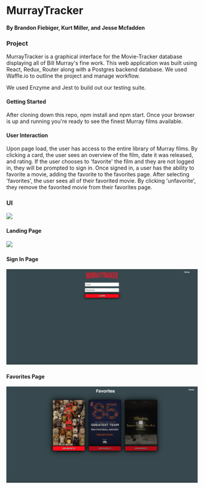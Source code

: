 # MurrayTracker

#### By Brandon Fiebiger, Kurt Miller, and Jesse Mcfadden

### Project

MurrayTracker is a graphical interface for the Movie-Tracker database displaying all of Bill Murray's fine work. This web application was built using React, Redux, Router along with a Postgres backend database. We used Waffle.io to outline the project and manage workflow.

We used Enzyme and Jest to build out our testing suite.

#### Getting Started

After cloning down this repo, npm install and npm start. Once your browser is up and running you're ready to see the finest Murray films available.

#### User Interaction

Upon page load, the user has access to the entire library of Murray films. By clicking a card, the user sees an overview of the film, date it was released, and rating. If the user chooses to 'favorite' the film and they are not logged in, they will be prompted to sign in. Once signed in, a user has the ability to favorite a movie, adding the favorite to the favorites page. After selecting 'favorites', the user sees all of their favorited movie. By clicking 'unfavorite', they remove the favorited movie from their favorites page.

### UI

<img src="movie-tracker/SignInPage.png">

#### Landing Page

<img src="assets/LandingPage.png">

#### Sign In Page

<img src="assets/SignInPage.png">

#### Favorites Page

<img src="assets/FavoritesPage.png">
